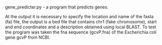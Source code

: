 gene_predicter.py - a program that predicts genes.

At the output it is necessary to specify the location and name of the fasta (fa) file, the output is a bed file that contains chr1 (fake chromosome), start and end coordinates and a description obtained using local BLAST.
To test the program was taken the fna sequence (gcvP.fna) of the Escherichia coli gene gcvP from NCBI.